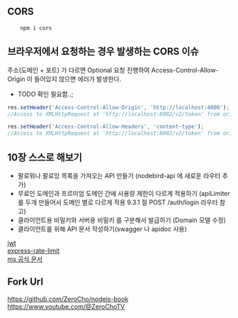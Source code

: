 
## CORS
```
    npm i cors
```
## 브라우저에서 요청하는 경우 발생하는 CORS 이슈
주소(도메인 + 포트) 가 다르면 Optional 요청 진행하여 Access-Control-Allow-Origin 이 들어있지 않으면 에러가 발생한다.
* TODO 확인 필요함..;
```javascript
res.setHeader('Access-Control-Allow-Origin', 'http://localhost:4000');
//Access to XMLHttpRequest at 'http://localhost:8002/v2/token' from origin 'http://localhost:4000' has been blocked by CORS policy: Response to preflight request doesn't pass access control check: No 'Access-Control-Allow-Origin' header is present on the requested resource.
```
```javascript
res.setHeader('Access-Control-Allow-Headers', 'content-type');
//Access to XMLHttpRequest at 'http://localhost:8002/v2/token' from origin 'http://localhost:4000' has been blocked by CORS policy: Request header field content-type is not allowed by Access-Control-Allow-Headers in preflight response.
```

## 10장 스스로 해보기
* 팔로워나 팔로잉 목록을 가져오는 API 만들기 (nodebird-api 에 새로운 라우터 추가)
* 무료인 도메인과 프르미엄 도메인 간에 사용량 제한이 다르게 적용하기 (apiLimiter 를 두개 만들어서 도메인 별로 다르게 적용 9.3.1 절 POST /auth/login 라우터 참고)
* 클라이언트용 비밀키와 서버용 비밀키 를 구분해서 발급하기 (Domain 모델 수정)
* 클라이언트를 위해 API 문서 작성하기(swagger 나 apidoc 사용)

[jwt](https://jwt.io)  
[express-rate-limit](https://www.npmjs.com/package/express-rate-limit)  
[ms 공식 문서](https://github.com/vercel/ms)

## Fork Url
https://github.com/ZeroCho/nodejs-book
https://www.youtube.com/@ZeroChoTV
